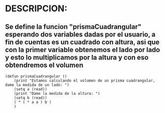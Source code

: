 # DESCRIPCION:
## Se define la funcion "prismaCuadrangular" esperando dos variables dadas por el usuario, a fin de cuentas es un cuadrado con altura, asi que con la primer variable obtenemos el lado por lado y esto lo multiplicamos por la altura y con eso obtendremos el volumen
~~~
(defun prismaCuadrangular ()
	(print "Estamos calculando el volumen de un prisma cuadrangular, dame la medida de un lado: ")
	(setq a (read))
	(print "Dame la medida de la altura: ")
	(setq b (read))
	( * ( * a a ) b )
	)
~~~
	
